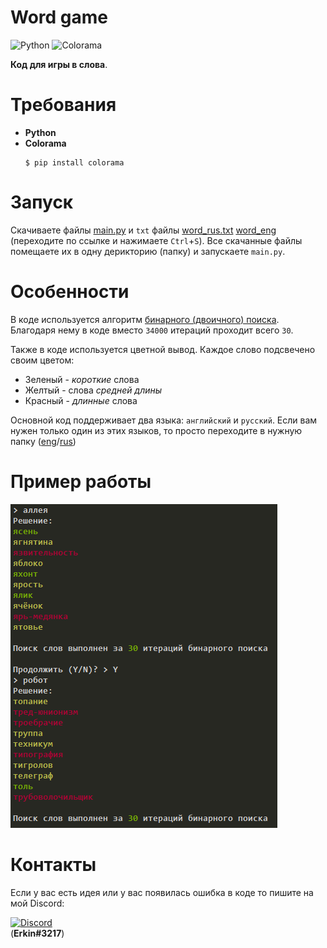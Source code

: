 # Word game
![Python](https://img.shields.io/badge/-Python-090909?style=for-the-badge&logo=python&logoColor=F7CE43)
![Colorama](https://img.shields.io/badge/-colorama-090909?style=for-the-badge)

**Код для игры в слова**.

# Требования
- **Python**
- **Colorama**
    ``` 
    $ pip install colorama 
    ```

# Запуск
Скачиваете файлы [main.py](https://raw.githubusercontent.com/Manix888/word_game/master/main.py) и `txt` файлы [word_rus.txt](https://raw.githubusercontent.com/Manix888/word_game/master/word_rus.txt) [word_eng](https://raw.githubusercontent.com/Manix888/word_game/master/word_eng.txt) (переходите по ссылке и нажимаете `Ctrl`+`S`). Все скачанные файлы помещаете их в одну дерикторию (папку) и запускаете `main.py`.

# Особенности
В коде используется алгоритм [бинарного (двоичного) поиска](https://ru.wikipedia.org/wiki/Двоичный_поиск). Благодаря нему в коде вместо `34000` итераций проходит всего `30`.

Также в коде используется цветной вывод. Каждое слово подсвечено своим цветом:
- Зеленый - _короткие_ слова
- Желтый - слова _средней длины_
- Красный - _длинные_ слова

Основной код поддерживает два языка: `английский` и `русский`. Если вам нужен только один из этих языков, то просто переходите в нужную папку ([eng](https://github.com/Manix888/word_game/tree/master/eng_only)/[rus](https://github.com/Manix888/word_game/tree/master/rus_only))

# Пример работы
![Example](https://github.com/Manix888/word_game/blob/master/assets/Example.png)

# Контакты
Если у вас есть идея или у вас появилась ошибка в коде то пишите на мой Discord:

[![Discord](https://img.shields.io/badge/-My_Discord-090909?style=for-the-badge&logo=discord&logoColor=5B72BF)](https://discordapp.com/users/692313869057785886)<br>
(**Erkin#3217**)